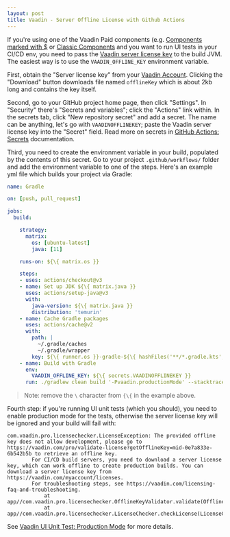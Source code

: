 ```yaml
---
layout: post
title: Vaadin - Server Offline License with Github Actions
---
```


If you're using one of the Vaadin Paid components (e.g. [Components marked with $](https://vaadin.com/docs/latest/components)
or [Classic Components](https://vaadin.com/classic-components) and you want to run UI tests in your CI/CD env,
you need to pass the [Vaadin server license key](https://vaadin.com/docs/latest/configuration/licenses#server-license-key) to
the build JVM. The easiest way is to use the `VAADIN_OFFLINE_KEY` environment variable.

First, obtain the "Server license key" from your [Vaadin Account](https://vaadin.com/myaccount/licenses).
Clicking the "Download" button downloads file named `offlineKey` which is about 2kb long and contains
the key itself.

Second, go to your GitHub project home page, then click "Settings". In "Security" there's "Secrets and variables"; click the "Actions" link
within. In the secrets tab, click "New repository secret" and add a secret. The name can be anything, let's go with `VAADINOFFLINEKEY`;
paste the Vaadin server license key into the "Secret" field. Read more on secrets in [GitHub Actions: Secrets](https://docs.github.com/en/actions/security-guides/using-secrets-in-github-actions)
documentation.

Third, you need to create the environment variable in your build, populated by the contents of this secret.
Go to your project `.github/workflows/` folder and add the environment variable to one of the steps.
Here's an example yml file which builds your project via Gradle:
```yaml
name: Gradle

on: [push, pull_request]

jobs:
  build:

    strategy:
      matrix:
        os: [ubuntu-latest]
        java: [11]

    runs-on: ${\{ matrix.os }}

    steps:
    - uses: actions/checkout@v3
    - name: Set up JDK ${\{ matrix.java }}
      uses: actions/setup-java@v3
      with:
        java-version: ${\{ matrix.java }}
        distribution: 'temurin'
    - name: Cache Gradle packages
      uses: actions/cache@v2
      with:
        path: |
          ~/.gradle/caches
          ~/.gradle/wrapper
        key: ${\{ runner.os }}-gradle-${\{ hashFiles('**/*.gradle.kts', 'gradle/wrapper/gradle-wrapper.properties', 'gradle.properties') }}
    - name: Build with Gradle
      env:
        VAADIN_OFFLINE_KEY: ${\{ secrets.VAADINOFFLINEKEY }}
      run: ./gradlew clean build '-Pvaadin.productionMode' --stacktrace --info --no-daemon
```

> Note: remove the `\` character from `{\{` in the example above. 

Fourth step: if you're running UI unit tests (which you should), you need to enable production mode for the tests, otherwise
the server license key will be ignored and your build will fail with:
```
com.vaadin.pro.licensechecker.LicenseException: The provided offline key does not allow development, please go to https://vaadin.com/pro/validate-license?getOfflineKey=mid-0e7a833e-6b542b5b to retrieve an offline key.
        For CI/CD build servers, you need to download a server license key, which can work offline to create production builds. You can download a server license key from https://vaadin.com/myaccount/licenses.
        For troubleshooting steps, see https://vaadin.com/licensing-faq-and-troubleshooting.
            at app//com.vaadin.pro.licensechecker.OfflineKeyValidator.validate(OfflineKeyValidator.java:110)
            at app//com.vaadin.pro.licensechecker.LicenseChecker.checkLicense(LicenseChecker.java:360)
```
See [Vaadin UI Unit Test: Production Mode](../vaadin-uiunittest-production-mode/) for more details.
